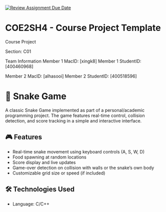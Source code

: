 [![Review Assignment Due Date](https://classroom.github.com/assets/deadline-readme-button-22041afd0340ce965d47ae6ef1cefeee28c7c493a6346c4f15d667ab976d596c.svg)](https://classroom.github.com/a/mLqiHWLE)
# COE2SH4 - Course Project Template
Course Project

Section: C01

Team Information
Member 1 MacID: [xingk8]
Member 1 StudentID: [400460968]

Member 2 MacID: [alhasooi]
Member 2 StudentID: [400518596]

# 🐍 Snake Game

A classic Snake Game implemented as part of a personal/academic programming project. The game features real-time control, collision detection, and score tracking in a simple and interactive interface.

## 🎮 Features

- Real-time snake movement using keyboard controls (A, S, W, D)
- Food spawning at random locations
- Score display and live updates
- Game-over detection on collision with walls or the snake’s own body
- Customizable grid size or speed (if included)

## 🛠 Technologies Used

- Language: C/C++
